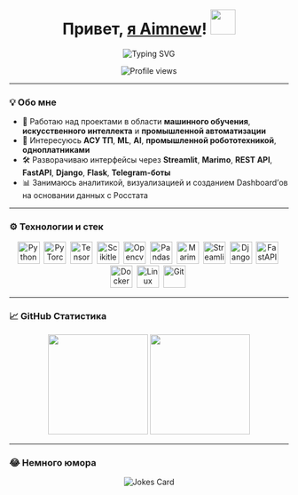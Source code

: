 <h1 align="center">
  Привет, <a href="https://github.com/Aimnew" target="_blank">я Aimnew</a>! 
  <img src="https://github.com/blackcater/blackcater/raw/main/images/Hi.gif" height="45" />
</h1>

<p align="center">
  <img src="https://readme-typing-svg.herokuapp.com?font=Fira+Code&size=25&pause=1000&color=00FFCC&center=true&vCenter=true&width=600&lines=ML+%7C+AI+%7C+Robotics+%7C+АСУ+ТП+%7C+Marimo+%7C+Streamlit;Building+Intelligent+Automation+Systems" alt="Typing SVG" />
</p>

<p align="center">
  <img src="https://komarev.com/ghpvc/?username=Aimnew&color=brightgreen" alt="Profile views" />
</p>

---

### 💡 Обо мне

- 🚀 Работаю над проектами в области **машинного обучения**, **искусственного интеллекта** и **промышленной автоматизации**  
- 🧠 Интересуюсь **АСУ ТП**, **ML**, **AI**, **промышленной робототехникой**, **одноплатниками**  
- 🛠 Разворачиваю интерфейсы через **Streamlit**, **Marimo**, **REST API**, **FastAPI**, **Django**, **Flask**, **Telegram-боты** 
- 📊 Занимаюсь аналитикой, визуализацией и созданием Dashboard’ов на основании данных с Росстата 

---

### ⚙️ Технологии и стек

<p align="center">
  <img src="https://cdn.jsdelivr.net/gh/devicons/devicon/icons/python/python-original.svg" title="Python" width="40" height="40"/>&nbsp;
  <img src="https://cdn.jsdelivr.net/gh/devicons/devicon/icons/pytorch/pytorch-original.svg" title="PyTorch" width="40" height="40"/>&nbsp;
  <img src="https://cdn.jsdelivr.net/gh/devicons/devicon/icons/tensorflow/tensorflow-original.svg" title="TensorFlow" width="40" height="40"/>&nbsp;
  <img src="https://cdn.jsdelivr.net/gh/devicons/devicon@latest/icons/scikitlearn/scikitlearn-original.svg" title="Scikitlearn" width="40" height="40"/>&nbsp;
  <img src="https://cdn.jsdelivr.net/gh/devicons/devicon@latest/icons/opencv/opencv-original-wordmark.svg" title="Opencv" width="40" height="40"/>&nbsp;
  <img src="https://cdn.jsdelivr.net/gh/devicons/devicon@latest/icons/pandas/pandas-original-wordmark.svg" title="Pandas" width="40" height="40"/>&nbsp;
  <img src="https://raw.githubusercontent.com/marimo-team/marimo/main/docs/_static/marimo-logotype-thick.svg" title="Marimo" alt="Marimo" width="40" height="40"/>&nbsp;
  <img src="https://streamlit.io/images/brand/streamlit-logo-primary-colormark-darktext.png" title="Streamlit" alt="Streamlit" height="40"/>&nbsp;
  <img src="https://cdn.jsdelivr.net/gh/devicons/devicon@latest/icons/django/django-plain.svg" title="Django" width="40" height="40"/>&nbsp;
  <img src="https://cdn.jsdelivr.net/gh/devicons/devicon/icons/fastapi/fastapi-original-wordmark.svg" title="FastAPI" width="40" height="40"/>&nbsp;
  <img src="https://cdn.jsdelivr.net/gh/devicons/devicon/icons/docker/docker-original.svg" title="Docker" width="40" height="40"/>&nbsp;
  <img src="https://cdn.jsdelivr.net/gh/devicons/devicon/icons/linux/linux-original.svg" title="Linux" width="40" height="40"/>&nbsp;
  <img src="https://cdn.jsdelivr.net/gh/devicons/devicon/icons/git/git-original.svg" title="Git" width="40" height="40"/>&nbsp;
</p>

---

### 📈 GitHub Статистика

<p align="center">
  <img src="https://github-readme-stats-sigma-five.vercel.app/api?username=Aimnew&show_icons=true&count_private=true&hide_border=true&title_color=00FFCC&icon_color=FFFFFF&text_color=FFFFFF&bg_color=0d1117" height="180px"/>
  <img src="https://github-readme-stats-sigma-five.vercel.app/api/top-langs/?username=Aimnew&layout=compact&hide_border=true&title_color=00FFCC&text_color=FFFFFF&bg_color=0d1117" height="180px"/>
</p>

---

### 😂 Немного юмора

<p align="center">
  <img src="https://readme-jokes.vercel.app/api?theme=dark" alt="Jokes Card" />
</p>
